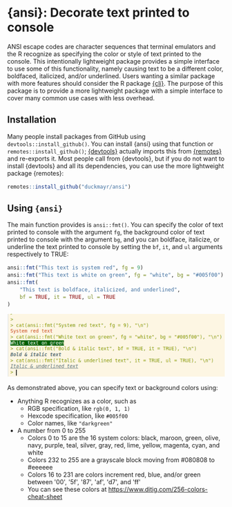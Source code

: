 # {ansi}: Decorate text printed to console

ANSI escape codes are character sequences that terminal emulators and the R
recognize as specifying the color or style of text printed to the console.
This intentionally lightweight package provides a simple interface to use some
of this functionality, namely causing text to be a different color, boldfaced,
italicized, and/or underlined. Users wanting a similar package with more
features should consider the R package [{cli}](https://github.com/r-lib/cli).
The purpose of this package is to provide a more lightweight package with a
simple interface to cover many common use cases with less overhead.

## Installation

Many people install packages from GitHub using `devtools::install_github()`.
You can install {ansi} using that function or `remotes::install_github()`;
[{devtools}](https://github.com/r-lib/devtools) actually imports this from
[{remotes}](https://github.com/r-lib/remotes) and re-exports it. Most people
call from {devtools}, but if you do not want to install {devtools} and all
its dependencies, you can use the more lightweight package {remotes}:

```r
remotes::install_github("duckmayr/ansi")
```

## Using `{ansi}`

The main function provides is `ansi::fmt()`. You can specify the color of text
printed to console with the argument `fg`, the background color of text printed
to console with the argument `bg`, and you can boldface, italicize, or
underline the text printed to console by setting the `bf`, `it`, and `ul`
arguments respectively to TRUE:

```r
ansi::fmt("This text is system red", fg = 9)
ansi::fmt("This text is white on green", fg = "white", bg = "#005f00")
ansi::fmt(
    "This text is boldface, italicized, and underlined",
    bf = TRUE, it = TRUE, ul = TRUE
)
```

![Screen shot showing results of the code above](man/figures/ansi-ex.png)

As demonstrated above, you can specify text or background colors using:

- Anything R recognizes as a color, such as
  + RGB specification, like `rgb(0, 1, 1)`
  + Hexcode specification, like `#005f00`
  + Color names, like `"darkgreen"`
- A number from 0 to 255
  + Colors 0 to 15 are the 16 system colors: black, maroon, green, olive, navy,
    purple, teal, silver, gray, red, lime, yellow, magenta, cyan, and white
  + Colors 232 to 255 are a grayscale block moving from #080808 to #eeeeee
  + Colors 16 to 231 are colors increment red, blue, and/or green between
    '00', '5f', '87', 'af', 'd7', and 'ff'
  + You can see these colors at <https://www.ditig.com/256-colors-cheat-sheet>
